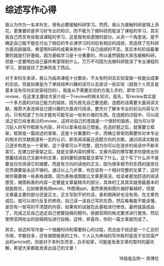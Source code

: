 # 综述写作心得

我认为作为一名本科生，很有必要接触科研学习。然而，我认为接触科研是锦上添花，更重要的是学习好专业的知识，而不能为了做科研而耽误了课程的学习，其实我自己而言有些耽误课程的学习，这是我有些遗憾的部分。从另一个角度说，是不确定自己能不能在付出了相应的专业课学习时间后有相应的成绩，而选择了在科研方面另辟蹊径，希望用科研的成果来弥补一下自己成绩的不足。其实本科阶段最重要的就是打好基础，因为基础学习是十分重要的，所以虽然鼓励大家去接触科研，但是一定要明白自己最终希望得到什么，万万不可因为去做科研耽误了专业课程的学习，那就是捡了芝麻而丢了西瓜。

对于本科生来讲，我认为临床课程十分繁杂，不太有时间去实验室做一些能出成果的实验，但是如果是为了单纯培养兴趣的话可以去尝试一些实验（就我个人而言是基本没有任何实验室经历的），我是从不需要实验的方面入手的，即学习写review。在这里主要给大家介绍一下review的相关知识。首先，写review其实是一个多方面的对自己能力的锻炼，因为首先自己要选题，选题的话需要大量阅读文献，推荐大家选择自己感兴趣的方面进行阅读，要充分了解本专业的前沿内容与方向，只有知道了方向才能有可能写出一些有价值的东西。在选题的过程中，可以阅读之前已经发表过的review，这样对自己的思路是一个很好的锻炼，因为可以学习前人的写作框架与内容，并可以拿来给自己借鉴。在选好题之后，就需要立框架，框架是一篇综述的骨架，这是十分重要的一步。而确立骨架则需要你对本专业的相关的文献报道有一定的认识，即去阅读最近选题方向的文献，通过阅读文献自己逐步构思出一个骨架，这个骨架可以不完整，因为你可以在逐步的阅读中不断丰富它。在建立好骨架之后，就是文章内容的撰写，文章内容的撰写要求你提炼出你想囊括进自己文献中的文章，起码要知道每篇文章写了什么，这个写了什么并不是要说仅仅阅读它的摘要，而是有方向的读他的正文，因为很多细节的东西的提炼仅仅凭摘要是永远不够的。通过以上几步骤，你应该有一个相对完整的文章了，这时候你需要做一些表格或图，因为表格或图能让文章更简洁，给读者更加舒适的阅读感受，做图和表的内容一定要是文章最精华的部分，具体的工具其实就用最基本的就能胜任，比如做表格用excel，作图用ppt，虽然表格和图片越好看越好，但是文章最主要的部分还是正文，正文写到不好的话，表和图再好也没有用。在文章完成后，就可以进行反复的修改，自己读一读自己写的东西，然后看看能不能读懂，是否有一些写的不清楚的内容，如果有的话就在此基础进行修改，最终就是成品了。完成之后自己选定自己想要投稿的期刊，依据官网的格式要求进行更改，然后使用官网给出的投稿网址进行投稿，这样，恭喜你，你的一篇文章就完成了。

其实，综述的写作是一个很磨时间和需要耐心的过程，而且由于综述是一个汇总的作用，字数较多，还有做图做表的工作，个人认为单纯的写作耗时是高于实验室产出的article的，但是对于本科生而言，白手起家，可能是发表文章的暂时的最优解，希望大家都能发表出自己的文章！

<p align="right">16级临五附一 周博伦</p>